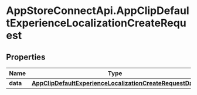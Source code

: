 # AppStoreConnectApi.AppClipDefaultExperienceLocalizationCreateRequest

## Properties

Name | Type | Description | Notes
------------ | ------------- | ------------- | -------------
**data** | [**AppClipDefaultExperienceLocalizationCreateRequestData**](AppClipDefaultExperienceLocalizationCreateRequestData.md) |  | 


